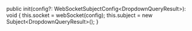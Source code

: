   public init(config?: WebSocketSubjectConfig<DropdownQueryResult<T>>): void {
    this.socket = webSocket<any>(config);
    this.subject = new Subject<DropdownQueryResult<T>>();
  }
